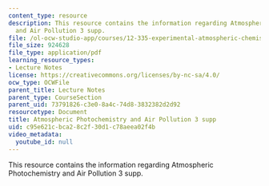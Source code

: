 ```yaml
---
content_type: resource
description: This resource contains the information regarding Atmospheric Photochemistry
  and Air Pollution 3 supp.
file: /ol-ocw-studio-app/courses/12-335-experimental-atmospheric-chemistry-fall-2014/c95e621cbca28c2f30d1c78aeea02f4b_MIT12_335F14_Lect1_3supp.pdf
file_size: 924628
file_type: application/pdf
learning_resource_types:
- Lecture Notes
license: https://creativecommons.org/licenses/by-nc-sa/4.0/
ocw_type: OCWFile
parent_title: Lecture Notes
parent_type: CourseSection
parent_uid: 73791826-c3e0-8a4c-74d8-3832382d2d92
resourcetype: Document
title: Atmospheric Photochemistry and Air Pollution 3 supp
uid: c95e621c-bca2-8c2f-30d1-c78aeea02f4b
video_metadata:
  youtube_id: null
---
```

This resource contains the information regarding Atmospheric Photochemistry and Air Pollution 3 supp.